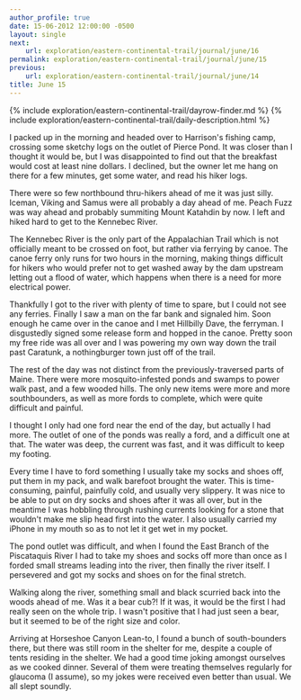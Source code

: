 ```yaml
---
author_profile: true
date: 15-06-2012 12:00:00 -0500
layout: single
next:
    url: exploration/eastern-continental-trail/journal/june/16
permalink: exploration/eastern-continental-trail/journal/june/15
previous:
    url: exploration/eastern-continental-trail/journal/june/14
title: June 15
---
```

{% include exploration/eastern-continental-trail/dayrow-finder.md %}
{% include exploration/eastern-continental-trail/daily-description.html %}

I packed up in the morning and headed over to Harrison's fishing camp, crossing some sketchy logs on the outlet of Pierce Pond. It was closer than I thought it would be, but I was disappointed to find out that the breakfast would cost at least nine dollars. I declined, but the owner let me hang on there for a few minutes, get some water, and read his hiker logs.

There were so few northbound thru-hikers ahead of me it was just silly. Iceman, Viking and Samus were all probably a day ahead of me. Peach Fuzz was way ahead and probably summiting Mount Katahdin by now. I left and hiked hard to get to the Kennebec River.

The Kennebec River is the only part of the Appalachian Trail which is not officially meant to be crossed on foot, but rather via ferrying by canoe. The canoe ferry only runs for two hours in the morning, making things difficult for hikers who would prefer not to get washed away by the dam upstream letting out a flood of water, which happens when there is a need for more electrical power.

Thankfully I got to the river with plenty of time to spare, but I could not see any ferries. Finally I saw a man on the far bank and signaled him. Soon enough he came over in the canoe and I met Hillbilly Dave, the ferryman. I disgustedly signed some release form and hopped in the canoe. Pretty soon my free ride was all over and I was powering my own way down the trail past Caratunk, a nothingburger town just off of the trail.

The rest of the day was not distinct from the previously-traversed parts of Maine. There were more mosquito-infested ponds and swamps to power walk past, and a few wooded hills. The only new items were more and more southbounders, as well as more fords to complete, which were quite difficult and painful.

I thought I only had one ford near the end of the day, but actually I had more. The outlet of one of the ponds was really a ford, and a difficult one at that. The water was deep, the current was fast, and it was difficult to keep my footing.

Every time I have to ford something I usually take my socks and shoes off, put them in my pack, and walk barefoot brought the water. This is time-consuming, painful, painfully cold, and usually very slippery. It was nice to be able to put on dry socks and shoes after it was all over, but in the meantime I was hobbling through rushing currents looking for a stone that wouldn't make me slip head first into the water. I also usually carried my iPhone in my mouth so as to not let it get wet in my pocket.

The pond outlet was difficult, and when I found the East Branch of the Piscataquis River I had to take my shoes and socks off more than once as I forded small streams leading into the river, then finally the river itself. I persevered and got my socks and shoes on for the final stretch.

Walking along the river, something small and black scurried back into the woods ahead of me. Was it a bear cub?! If it was, it would be the first I had really seen on the whole trip. I wasn't positive that I had just seen a bear, but it seemed to be of the right size and color.

Arriving at Horseshoe Canyon Lean-to, I found a bunch of south-bounders there, but there was still room in the shelter for me, despite a couple of tents residing in the shelter. We had a good time joking amongst ourselves as we cooked dinner. Several of them were treating themselves regularly for glaucoma (I assume), so my jokes were received even better than usual. We all slept soundly.